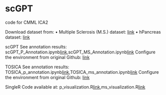 # scGPT
code for CMML ICA2

Download dataset from:
•	Multiple Sclerosis (M.S.) dataset: [link](https://drive.google.com/drive/folders/1Qd42YNabzyr2pWt9xoY4cVMTAxsNBt4v)
•	hPancreas dataset: [link](https://drive.google.com/drive/folders/1s9XjcSiPC-FYV3VeHrEa7SeZetrthQVV)

scGPT
See annotation results: scGPT_P_Annotation.ipynb[link](https://github.com/MYanMisaki/scGPT/blob/main/scGPT_P_Annotation.ipynb),scGPT_MS_Annotation.ipynb[link](https://github.com/MYanMisaki/scGPT/blob/main/scGPT_MS_Annotation.ipynb)
Configure the environment from original Github: [link](https://github.com/bowang-lab/scGPT)

TOSICA
See annotation results: TOSICA_p_annotation.ipynb[link](https://github.com/MYanMisaki/scGPT/blob/main/scGPT_P_Annotation.ipynb),TOSICA_ms_annotation.ipynb[link](https://github.com/MYanMisaki/scGPT/blob/main/TOSICA_ms_annotation.ipynb)
Configure the environment from original Github: [link](https://github.com/JackieHanLab/TOSICA)

SingleR
Code available at: p_visualization.R[link](https://github.com/MYanMisaki/scGPT/blob/main/p_visualization.R),ms_visualization.R[link](https://github.com/MYanMisaki/scGPT/blob/main/ms_visualization.R)
